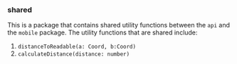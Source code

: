 ### shared

This is a package that contains shared utility functions between the `api` and the `mobile` package. The utility functions that are shared include:

1. `distanceToReadable(a: Coord, b:Coord)`
2. `calculateDistance(distance: number)`
